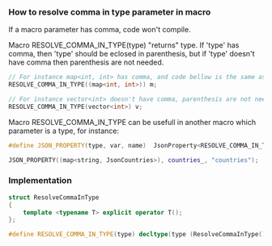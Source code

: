 ### How to resolve comma in type parameter in macro 

If a macro parameter has comma, code won't compile.

Macro RESOLVE_COMMA_IN_TYPE(type) "returns" type.
If 'type' has comma, then 'type' should be eclosed in parenthesis, but if 'type' doesn't have comma then parenthesis are not needed.

```C++
// For instance map<int, int> has comma, and code bellow is the same as: map<int, int> m;
RESOLVE_COMMA_IN_TYPE((map<int, int>)) m;
```

```C++
// For instance vector<int> doesn't have comma, parenthesis are not needed, the same as: vector<int> v;
RESOLVE_COMMA_IN_TYPE(vector<int>) v; 
```

Macro RESOLVE_COMMA_IN_TYPE can be usefull in another macro which parameter is a type, for instance:
```C++
#define JSON_PROPERTY(type, var, name)  JsonProperty<RESOLVE_COMMA_IN_TYPE(type)> var{key(name)}; 

JSON_PROPERTY((map<string, JsonCountries>), countries_, "countries");
```


### Implementation
```C++
struct ResolveCommaInType
{
    template <typename T> explicit operator T();
};

#define RESOLVE_COMMA_IN_TYPE(type) decltype(type (ResolveCommaInType()))
```


